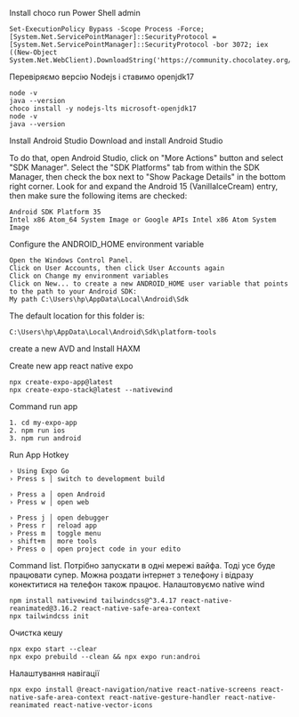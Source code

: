 Install choco run Power Shell admin

```
Set-ExecutionPolicy Bypass -Scope Process -Force; [System.Net.ServicePointManager]::SecurityProtocol = [System.Net.ServicePointManager]::SecurityProtocol -bor 3072; iex ((New-Object System.Net.WebClient).DownloadString('https://community.chocolatey.org/install.ps1'))
```

Перевіряємо версію Nodejs і ставимо openjdk17

```
node -v
java --version
choco install -y nodejs-lts microsoft-openjdk17
node -v
java --version
```

Install Android Studio Download and install Android Studio

To do that, open Android Studio, click on "More Actions" button and select "SDK Manager". 
Select the "SDK Platforms" tab from within the SDK Manager, then check the box next to "Show Package Details" in the bottom right corner. 
Look for and expand the Android 15 (VanillaIceCream) entry, then make sure the following items are checked:

```
Android SDK Platform 35
Intel x86 Atom_64 System Image or Google APIs Intel x86 Atom System Image
```

Configure the ANDROID_HOME environment variable

```
Open the Windows Control Panel.
Click on User Accounts, then click User Accounts again
Click on Change my environment variables
Click on New... to create a new ANDROID_HOME user variable that points to the path to your Android SDK:
My path C:\Users\hp\AppData\Local\Android\Sdk
```

The default location for this folder is:

```
C:\Users\hp\AppData\Local\Android\Sdk\platform-tools
```

create a new AVD and Install HAXM

Create new app react native expo

```
npx create-expo-app@latest
npx create-expo-stack@latest --nativewind
```

Command run app

```
1. cd my-expo-app
2. npm run ios
3. npm run android
```

Run App Hotkey

```
› Using Expo Go
› Press s │ switch to development build

› Press a │ open Android
› Press w │ open web

› Press j │ open debugger
› Press r │ reload app
› Press m │ toggle menu
› shift+m │ more tools
› Press o │ open project code in your edito
```

Command list. Потрібно запускати в одні мережі вайфа. Тоді усе буде працювати супер.
Можна роздати інтернет з телефону і відразу конектитися на телефон також працює.
Налаштовуємо native wind
```
npm install nativewind tailwindcss@^3.4.17 react-native-reanimated@3.16.2 react-native-safe-area-context
npx tailwindcss init
```

Очистка кешу
```
npx expo start --clear
npx expo prebuild --clean && npx expo run:androi
```

Налаштування навігації
```
npx expo install @react-navigation/native react-native-screens react-native-safe-area-context react-native-gesture-handler react-native-reanimated react-native-vector-icons



```
